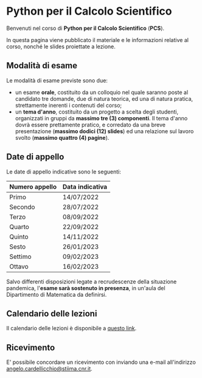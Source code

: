# Python per il Calcolo Scientifico

Benvenuti nel corso di **Python per il Calcolo Scientifico** (**PCS**).

In questa pagina viene pubblicato il materiale e le informazioni relative al corso, nonché le slides proiettate a lezione.

## Modalità di esame

Le modalità di esame previste sono due:

* un esame **orale**, costituito da un colloquio nel quale saranno poste al candidato tre domande, due di natura teorica, ed una di natura pratica, strettamente inerenti i contenuti del corso;
* un **tema d'anno**, costituito da un progetto a scelta degli studenti, organizzati in gruppi da **massimo tre (3) componenti**. Il tema d'anno dovrà essere prettamente pratico, e corredato da una breve presentazione (**massimo dodici (12) slides**) ed una relazione sul lavoro svolto (**massimo quattro (4) pagine**).

## Date di appello

Le date di appello indicative sono le seguenti:

| Numero appello | Data indicativa |
| -------------- | --------------- |
| Primo          | 14/07/2022      |
| Secondo        | 28/07/2022      |
| Terzo          | 08/09/2022      |
| Quarto         | 22/09/2022      |
| Quinto         | 14/11/2022      |
| Sesto          | 26/01/2023      |
| Settimo        | 09/02/2023      |
| Ottavo         | 16/02/2023      |


Salvo differenti disposizioni legate a recrudescenze della situazione pandemica, l'**esame sarà sostenuto in presenza**, in un'aula del Dipartimento di Matematica da definirsi.

## Calendario delle lezioni

Il calendario delle lezioni è disponibile a [questo link](https://www.dm.uniba.it/didattica/competenze-trasversali/2021-22-laboratorio-matematico-informatico-ii/orario-python.pdf).

## Ricevimento

E' possibile concordare un ricevimento con inviando una e-mail all'indirizzo angelo.cardellicchio@stiima.cnr.it.
